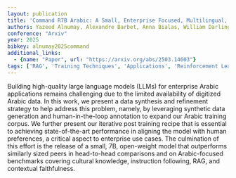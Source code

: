 ```yaml
---
layout: publication
title: 'Command R7B Arabic: A Small, Enterprise Focused, Multilingual, And Culturally Aware Arabic LLM'
authors: Yazeed Alnumay, Alexandre Barbet, Anna Bialas, William Darling, Shaan Desai, Joan Devassy, Kyle Duffy, Stephanie Howe, Olivia Lasche, Justin Lee, Anirudh Shrinivason, Jennifer Tracey
conference: "Arxiv"
year: 2025
bibkey: alnumay2025command
additional_links:
  - {name: "Paper", url: "https://arxiv.org/abs/2503.14603"}
tags: ['RAG', 'Training Techniques', 'Applications', 'Reinforcement Learning']
---
```

Building high-quality large language models (LLMs) for enterprise Arabic
applications remains challenging due to the limited availability of digitized
Arabic data. In this work, we present a data synthesis and refinement strategy
to help address this problem, namely, by leveraging synthetic data generation
and human-in-the-loop annotation to expand our Arabic training corpus. We
further present our iterative post training recipe that is essential to
achieving state-of-the-art performance in aligning the model with human
preferences, a critical aspect to enterprise use cases. The culmination of this
effort is the release of a small, 7B, open-weight model that outperforms
similarly sized peers in head-to-head comparisons and on Arabic-focused
benchmarks covering cultural knowledge, instruction following, RAG, and
contextual faithfulness.
